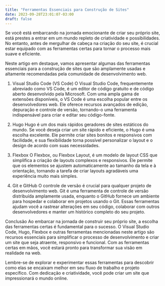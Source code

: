 ```yaml
---
title: "Ferramentas Essenciais para Construção de Sites"
date: 2023-09-28T23:01:07-03:00
draft: false
---
```


Se você está embarcando na jornada emocionante de criar seu próprio site, está prestes a entrar em um mundo repleto de criatividade e possibilidades. No entanto, antes de mergulhar de cabeça na criação do seu site, é crucial estar equipado com as ferramentas certas para tornar o processo mais suave e eficiente.

Neste artigo em destaque, vamos apresentar algumas das ferramentas essenciais para a construção de sites que são amplamente usadas e altamente recomendadas pela comunidade de desenvolvimento web.

1. Visual Studio Code (VS Code)
O Visual Studio Code, frequentemente abreviado como VS Code, é um editor de código gratuito e de código aberto desenvolvido pela Microsoft. Com uma ampla gama de extensões disponíveis, o VS Code é uma escolha popular entre os desenvolvedores web. Ele oferece recursos avançados de edição, depuração e controle de versão, tornando-o uma ferramenta indispensável para criar e editar seu código-fonte.

2. Hugo
Hugo é um dos mais rápidos geradores de sites estáticos do mundo. Se você deseja criar um site rápido e eficiente, o Hugo é uma escolha excelente. Ele permite criar sites bonitos e responsivos com facilidade, e sua flexibilidade torna possível personalizar o layout e o design de acordo com suas necessidades.

3. Flexbox
O Flexbox, ou Flexbox Layout, é um modelo de layout CSS que simplifica a criação de layouts complexos e responsivos. Ele permite que os elementos se ajustem automaticamente ao tamanho da tela e à orientação, tornando a tarefa de criar layouts agradáveis uma experiência muito mais simples.

4. Git e GitHub
O controle de versão é crucial para qualquer projeto de desenvolvimento web. Git é uma ferramenta de controle de versão distribuída amplamente usada, enquanto o GitHub fornece um ambiente para hospedar e colaborar em projetos usando o Git. Essas ferramentas ajudam você a rastrear alterações em seu código, colaborar com outros desenvolvedores e manter um histórico completo do seu projeto.

Conclusão
Ao embarcar na jornada de construir seu próprio site, a escolha das ferramentas certas é fundamental para o sucesso. O Visual Studio Code, Hugo, Flexbox e outras ferramentas mencionadas neste artigo são recursos essenciais para simplificar o processo de desenvolvimento e criar um site que seja atraente, responsivo e funcional. Com as ferramentas certas em mãos, você estará pronto para transformar sua visão em realidade na web.

Lembre-se de explorar e experimentar essas ferramentas para descobrir como elas se encaixam melhor em seu fluxo de trabalho e projeto específico. Com dedicação e criatividade, você pode criar um site que impressionará o mundo online.